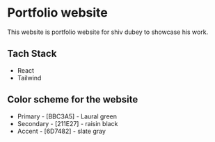 # Portfolio website 

This website is portfolio website for shiv dubey to showcase his work.

## Tach Stack 

- React
- Tailwind


## Color scheme for the website 

- Primary - [BBC3A5] - Laural green
- Secondary - [211E27] - raisin black
- Accent - [6D7482] - slate gray